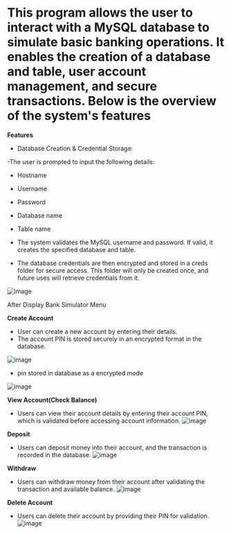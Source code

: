 # This program allows the user to interact with a MySQL database to simulate basic banking operations. It enables the creation of a database and table, user account management, and secure transactions. Below is the overview of the system's features

**Features**
- Database Creation & Credential Storage:

-The user is prompted to input the following details:
- Hostname
- Username
- Password
- Database name
- Table name

- The system validates the MySQL username and password. If valid, it creates the specified database and table.
- The database credentials are then encrypted and stored in a creds folder for secure access. This folder will only be created once, and future uses will retrieve credentials from it.

![image](https://github.com/user-attachments/assets/f87728c1-a7f2-4a50-afa1-dd27a83c443e)

After Display Bank Simulator Menu

**Create Account**
- User can create a new account by entering their details.
- The account PIN is stored securely in an encrypted format in the database.
  
![image](https://github.com/user-attachments/assets/6895d3ad-2153-4718-90d3-e4795f4b38df)

- pin stored in database as a encrypted mode

![image](https://github.com/user-attachments/assets/0fec5bb8-eb3e-4064-827b-64264ed47ab7)

**View Account(Check Balance)**
- Users can view their account details by entering their account PIN, which is validated before accessing account information.
![image](https://github.com/user-attachments/assets/397929bd-b208-4b54-ad44-da61d4c2ff59)

**Deposit**
- Users can deposit money into their account, and the transaction is recorded in the database.
![image](https://github.com/user-attachments/assets/2582ea9c-1e1b-4585-86aa-74d7b6155261)

**Withdraw**
- Users can withdraw money from their account after validating the transaction and available balance.
![image](https://github.com/user-attachments/assets/625cf9de-9c62-4575-8ba9-3194807f6788)

**Delete Account**
- Users can delete their account by providing their PIN for validation.
![image](https://github.com/user-attachments/assets/9fa8f010-b81f-462f-9b76-44ad64d03c19)


